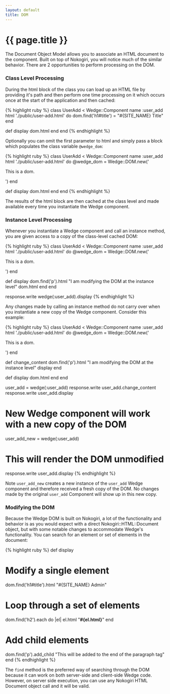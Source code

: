 ```yaml
---
layout: default
title: DOM
---
```


# {{ page.title }}

The Document Object Model allows you to associate an HTML document to the component. Built on top of Nokogiri, you will notice much of the similar behavior. There are 2 opportunities to perform processing on the DOM.

### Class Level Processing

During the html block of the class you can load up an HTML file by providing it's path and then perform one time processing on it which occurs once at the start of the application and then cached:

{% highlight ruby %}
class UserAdd < Wedge::Component
  name :user_add
  html './public/user-add.html' do
    dom.find('h1#title') = "#{SITE_NAME} Title"
  end

  def display
    dom.html
  end
end
{% endhighlight %}

Optionally you can omit the first parameter to html and simply pass a block which populates the class variable `@wedge_dom`:

{% highlight ruby %}
class UserAdd < Wedge::Component
  name :user_add
  html './public/user-add.html' do
    @wedge_dom = Wedge::DOM.new('<html><body><p>This is a dom.</p></body></html>')
  end

  def display
    dom.html
  end
end
{% endhighlight %}

The results of the html block are then cached at the class level and made available every time you instantiate the Wedge component.

### Instance Level Processing

Whenever you instantiate a Wedge component and call an instance method, you are given access to a copy of the class-level cached DOM:

{% highlight ruby %}
class UserAdd < Wedge::Component
  name :user_add
  html './public/user-add.html' do
    @wedge_dom = Wedge::DOM.new('<html><body><p>This is a dom.</p></body></html>')
  end

  def display
    dom.find('p').html "I am modifying the DOM at the instance level"
    dom.html
  end
end

response.write wedge(:user_add).display
{% endhighlight %}

Any changes made by calling an instance method do not carry over when you instantiate a new copy of the Wedge component. Consider this example:

{% highlight ruby %}
class UserAdd < Wedge::Component
  name :user_add
  html './public/user-add.html' do
    @wedge_dom = Wedge::DOM.new('<html><body><p>This is a dom.</p></body></html>')
  end

  def change_content
    dom.find('p').html "I am modifying the DOM at the instance level"
    display
  end

  def display
    dom.html
  end
end

user_add = wedge(:user_add)
response.write user_add.change_content
response.write user_add.display

# New Wedge component will work with a new copy of the DOM
user_add_new = wedge(:user_add)
# This will render the DOM unmodified
response.write user_add.display
{% endhighlight %}

Note `user_add_new` creates a new instance of the `user_add` Wedge component and therefore received a fresh copy of the DOM. No changes made by the original `user_add` Component will show up in this new copy.

### Modifying the DOM

Because the Wedge DOM is built on Nokogiri, a lot of the functionality and behavior is as you would expect with a direct Nokogiri::HTML::Document object, but with some notable changes to accommodate Wedge's functionality. You can search for an element or set of elements in the document:

{% highlight ruby %}
def display
  # Modify a single element
  dom.find('h1#title').html "#{SITE_NAME} Admin"

  # Loop through a set of elements
  dom.find('h2').each do |el|
    el.html "<b>#{el.html}</b>"
  end

  # Add child elements
  dom.find('p').add_child "<span>This will be added to the end of the paragraph tag"
end
{% endhighlight %}

The `find` method is the preferred way of searching through the DOM because it can work on both server-side and client-side Wedge code. However, on server side execution, you can use any Nokogiri HTML Document object call and it will be valid.
